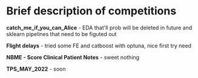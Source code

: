 
# Brief description of competitions

__catch_me_if_you_can_Alice__ - EDA that'll prob will be deleted in future and sklearn pipelines that need to be figuted out

__Flight delays__ - tried some FE and catboost with optuna, nice first try need

__NBME - Score Clinical Patient Notes__ - sweet nothing

__TPS_MAY_2022__ - soon
